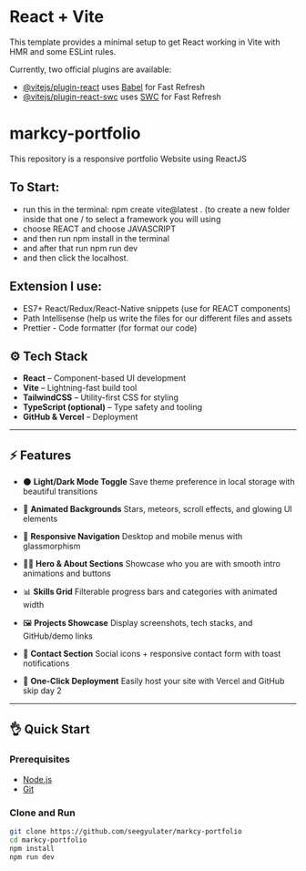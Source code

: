 # React + Vite

This template provides a minimal setup to get React working in Vite with HMR and some ESLint rules.

Currently, two official plugins are available:

- [@vitejs/plugin-react](https://github.com/vitejs/vite-plugin-react/blob/main/packages/plugin-react/README.md) uses [Babel](https://babeljs.io/) for Fast Refresh
- [@vitejs/plugin-react-swc](https://github.com/vitejs/vite-plugin-react-swc) uses [SWC](https://swc.rs/) for Fast Refresh

# markcy-portfolio
This repository is a responsive portfolio Website using ReactJS 

## To Start:
- run this in the terminal: npm create vite@latest . (to create a new folder inside that one / to select a framework you will using
- choose REACT and choose JAVASCRIPT
- and then run npm install in the terminal 
- and after that run npm run dev
- and then click the localhost.

## Extension I use:
- ES7+ React/Redux/React-Native snippets (use for REACT components)
- Path Intellisense (help us write the files for our different files and assets
- Prettier - Code formatter (for format our code)

## ⚙️ Tech Stack

* **React** – Component-based UI development
* **Vite** – Lightning-fast build tool
* **TailwindCSS** – Utility-first CSS for styling
* **TypeScript (optional)** – Type safety and tooling
* **GitHub & Vercel** – Deployment
---

## ⚡️ Features

* 🌑 **Light/Dark Mode Toggle**
  Save theme preference in local storage with beautiful transitions

* 💫 **Animated Backgrounds**
  Stars, meteors, scroll effects, and glowing UI elements

* 📱 **Responsive Navigation**
  Desktop and mobile menus with glassmorphism

* 👨‍💻 **Hero & About Sections**
  Showcase who you are with smooth intro animations and buttons

* 📊 **Skills Grid**
  Filterable progress bars and categories with animated width

* 🖼️ **Projects Showcase**
  Display screenshots, tech stacks, and GitHub/demo links

* 📩 **Contact Section**
  Social icons + responsive contact form with toast notifications

* 🚀 **One-Click Deployment**
  Easily host your site with Vercel and GitHub
  skip day 2

---

## 👌 Quick Start

### Prerequisites

* [Node.js](https://nodejs.org/)
* [Git](https://git-scm.com/)

### Clone and Run

```bash
git clone https://github.com/seegyulater/markcy-portfolio
cd markcy-portfolio
npm install
npm run dev
```
